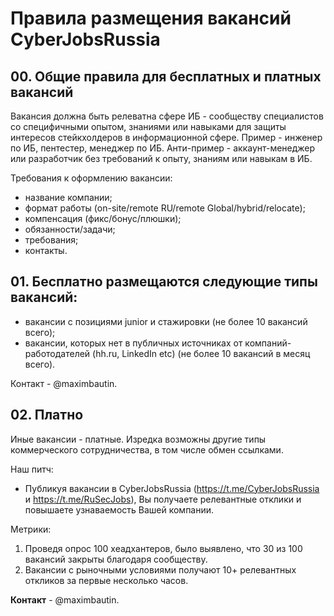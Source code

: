# Правила размещения вакансий CyberJobsRussia

## 00. Общие правила для бесплатных и платных вакансий
Вакансия должна быть релеватна сфере ИБ - сообществу специалистов со специфичными опытом, знаниями или навыками для защиты интересов стейкхолдеров в информационной сфере. Пример - инженер по ИБ, пентестер, менеджер по ИБ. Анти-пример - аккаунт-менеджер или разработчик без требований к опыту, знаниям или навыкам в ИБ.

Требования к оформлению вакансии:
 - название компании;
 - формат работы (on-site/remote RU/remote Global/hybrid/relocate);
 - компенсация (фикс/бонус/плюшки);
 - обязанности/задачи;
 - требования;
 - контакты. 

## 01. Бесплатно размещаются следующие типы вакансий:
- вакансии с позициями junior и стажировки (не более 10 вакансий всего);
- вакансии, которых нет в публичных источниках от компаний-работодателей (hh.ru, LinkedIn etc) (не более 10 вакансий в месяц всего).

Контакт -  @maximbautin. 

## 02. Платно

Иные вакансии - платные. Изредка возможны другие типы коммерческого сотрудничества, в том числе обмен ссылками.

Наш питч:
- Публикуя вакансии в CyberJobsRussia (https://t.me/CyberJobsRussia и https://t.me/RuSecJobs), Вы получаете релевантные отклики и повышаете узнаваемость Вашей компании. 

Метрики:
1) Проведя опрос 100 хеадхантеров, было выявлено, что 30 из 100 вакансий закрыты благодаря сообществу.
2) Вакансии с рыночными условиями получают 10+ релевантных откликов за первые несколько часов.

**Контакт** -  @maximbautin.

